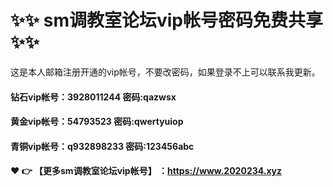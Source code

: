 # ✨✨ sm调教室论坛vip帐号密码免费共享 ✨✨
这是本人邮箱注册开通的vip帐号，不要改密码，如果登录不上可以联系我更新。
  #### 钻石vip帐号：3928011244 密码:qazwsx

#### 黄金vip帐号：54793523 密码:qwertyuiop

#### 青铜vip帐号：q932898233 密码:123456abc



#### ❤️ 👉 【更多sm调教室论坛vip帐号】 ：https://www.2020234.xyz 
